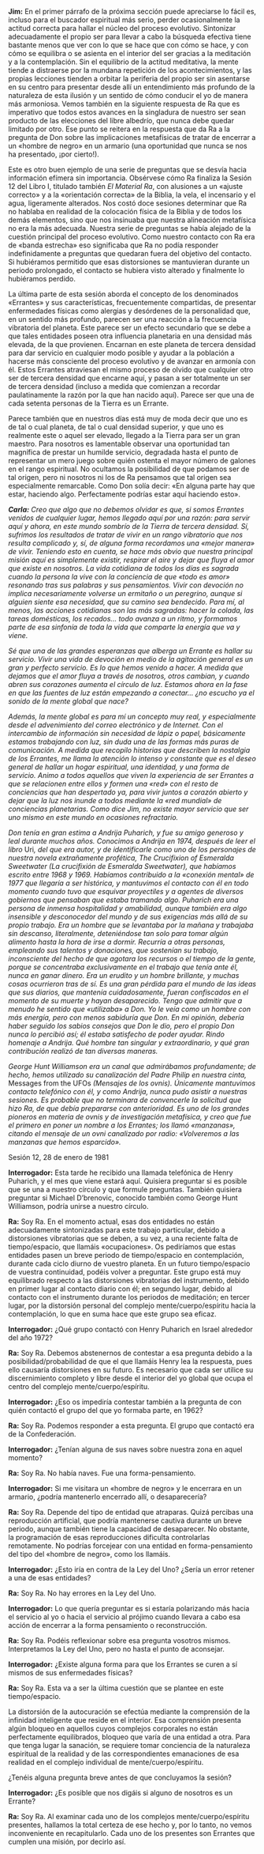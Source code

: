 <p><strong>Jim:</strong> En el primer párrafo de la próxima sección puede apreciarse lo fácil es, incluso para el buscador espiritual más serio, perder ocasionalmente la actitud correcta para hallar el núcleo del proceso evolutivo. Sintonizar adecuadamente el propio ser para llevar a cabo la búsqueda efectiva tiene bastante menos que ver con lo que se hace que con cómo se hace, y con cómo se equilibra o se asienta en el interior del ser gracias a la meditación y a la contemplación. Sin el equilibrio de la actitud meditativa, la mente tiende a distraerse por la mundana repetición de los acontecimientos, y las propias lecciones tienden a orbitar la periferia del propio ser sin asentarse en su centro para presentar desde allí un entendimiento más profundo de la naturaleza de esta ilusión y un sentido de cómo conducir el yo de manera más armoniosa. Vemos también en la siguiente respuesta de Ra que es imperativo que todos estos avances en la singladura de nuestro ser sean producto de las elecciones del libre albedrío, que nunca debe quedar limitado por otro. Ese punto se reitera en la respuesta que da Ra a la pregunta de Don sobre las implicaciones metafísicas de tratar de encerrar a un «hombre de negro» en un armario (una oportunidad que nunca se nos ha presentado, ¡por cierto!).</p>
<p>Este es otro buen ejemplo de una serie de preguntas que se desvía hacia información efímera sin importancia. Obsérvese cómo Ra finaliza la Sesión 12 del Libro I, titulado también <em>El Material Ra</em>, con alusiones a un «ajuste correcto» y a la «orientación correcta» de la Biblia, la vela, el incensario y el agua, ligeramente alterados. Nos costó doce sesiones determinar que Ra no hablaba en realidad de la colocación física de la Biblia y de todos los demás elementos, sino que nos insinuaba que nuestra alineación metafísica no era la más adecuada. Nuestra serie de preguntas se había alejado de la cuestión principal del proceso evolutivo. Como nuestro contacto con Ra era de «banda estrecha» eso significaba que Ra no podía responder indefinidamente a preguntas que quedaran fuera del objetivo del contacto. Si hubiéramos permitido que esas distorsiones se mantuvieran durante un periodo prolongado, el contacto se hubiera visto alterado y finalmente lo hubiéramos perdido.</p>
<p>La última parte de esta sesión aborda el concepto de los denominados «Errantes» y sus características, frecuentemente compartidas, de presentar enfermedades físicas como alergias y desórdenes de la personalidad que, en un sentido más profundo, parecen ser una reacción a la frecuencia vibratoria del planeta. Este parece ser un efecto secundario que se debe a que tales entidades poseen otra influencia planetaria en una densidad más elevada, de la que provienen. Encarnan en este planeta de tercera densidad para dar servicio en cualquier modo posible y ayudar a la población a hacerse más consciente del proceso evolutivo y de avanzar en armonía con él. Estos Errantes atraviesan el mismo proceso de olvido que cualquier otro ser de tercera densidad que encarne aquí, y pasan a ser totalmente un ser de tercera densidad (incluso a medida que comienzan a recordar paulatinamente la razón por la que han nacido aquí). Parece ser que una de cada setenta personas de la Tierra es un Errante.</p>
<p>Parece también que en nuestros días está muy de moda decir que uno es de tal o cual planeta, de tal o cual densidad superior, y que uno es realmente este o aquel ser elevado, llegado a la Tierra para ser un gran maestro. Para nosotros es lamentable observar una oportunidad tan magnífica de prestar un humilde servicio, degradada hasta el punto de representar un mero juego sobre quién ostenta el mayor número de galones en el rango espiritual. No ocultamos la posibilidad de que podamos ser de tal origen, pero ni nosotros ni los de Ra pensamos que tal origen sea especialmente remarcable. Como Don solía decir: «En alguna parte hay que estar, haciendo algo. Perfectamente podrías estar aquí haciendo esto».</p>
<p><em><strong>Carla:</strong> Creo que algo que no debemos olvidar es que, si somos Errantes venidos de cualquier lugar, hemos llegado aquí por una razón: para servir aquí y ahora, en este mundo sombrío de la Tierra de tercera densidad. Sí, sufrimos los resultados de tratar de vivir en un rango vibratorio que nos resulta complicado y, sí, de alguna forma recordamos una «mejor manera» de vivir. Teniendo esto en cuenta, se hace más obvio que nuestra principal misión aquí es simplemente existir, respirar el aire y dejar que fluya el amor que existe en nosotros. La vida cotidiana de todos los días es sagrada cuando la persona la vive con la conciencia de que «todo es amor» resonando tras sus palabras y sus pensamientos. Vivir con devoción no implica necesariamente volverse un ermitaño o un peregrino, aunque si alguien siente esa necesidad, que su camino sea bendecido. Para mí, al menos, las acciones cotidianas son las más sagradas: hacer la colada, las tareas domésticas, los recados... todo avanza a un ritmo, y formamos parte de esa sinfonía de toda la vida que comparte la energía que va y viene.</em></p>
<p><em>Sé que una de las grandes esperanzas que alberga un Errante es hallar su servicio. Vivir una vida de devoción en medio de la agitación general es un gran y perfecto servicio. Es lo que hemos venido a hacer. A medida que dejamos que el amor fluya a través de nosotros, otros cambian, y cuando abren sus corazones aumenta el círculo de luz. Estamos ahora en la fase en que las fuentes de luz están empezando a conectar… ¿no escucho ya el sonido de la mente global que nace?</em></p>
<p><em>Además, la mente global es para mí un concepto muy real, y especialmente desde el advenimiento del correo electrónico y de Internet. Con el intercambio de información sin necesidad de lápiz o papel, básicamente estamos trabajando con luz, sin duda una de las formas más puras de comunicación. A medida que recopilo historias que describen la nostalgia de los Errantes, me llama la atención lo intenso y constante que es el deseo general de hallar un hogar espiritual, una identidad, y una forma de servicio. Animo a todos aquellos que viven la experiencia de ser Errantes a que se relacionen entre ellos y formen una «red» con el resto de conciencias que han despertado ya, para vivir juntos a corazón abierto y dejar que la luz nos inunde a todos mediante la «red mundial» de conciencias planetarias. Como dice Jim, no existe mayor servicio que ser uno mismo en este mundo en ocasiones refractario.</em></p>
<p><em>Don tenía en gran estima a Andrija Puharich, y fue su amigo generoso y leal durante muchos años. Conocimos a Andrija en 1974, después de leer el libro </em>Uri<em>, del que era autor, y de identificarle como uno de los personajes de nuestra novela extrañamente profética, The Crucifixion of Esmeralda Sweetwater (La crucifixión de Esmeralda Sweetwater), que habíamos escrito entre 1968 y 1969. Habíamos contribuido a la «conexión mental» de 1977 que llegaría a ser histórica, y mantuvimos el contacto con él en todo momento cuando tuvo que esquivar proyectiles y a agentes de diversos gobiernos que pensaban que estaba tramando algo. Puharich era una persona de inmensa hospitalidad y amabilidad, aunque también era algo insensible y desconocedor del mundo y de sus exigencias más allá de su propio trabajo. Era un hombre que se levantaba por la mañana y trabajaba sin descanso, literalmente, deteniéndose tan solo para tomar algún alimento hasta la hora de irse a dormir. Recurría a otras personas, empleando sus talentos y donaciones, que sostenían su trabajo, inconsciente del hecho de que agotara los recursos o el tiempo de la gente, porque se concentraba exclusivamente en el trabajo que tenía ante él, nunca en ganar dinero. Era un erudito y un hombre brillante, y muchas cosas ocurrieron tras de sí. Es una gran pérdida para el mundo de las ideas que sus diarios, que mantenía cuidadosamente, fueran confiscados en el momento de su muerte y hayan desaparecido. Tengo que admitir que a menudo he sentido que «utilizaba» a Don. Yo le veía como un hombre con más energía, pero con menos sabiduría que Don. En mi opinión, debería haber seguido los sabios consejos que Don le dio, pero el propio Don nunca lo percibió así; él estaba satisfecho de poder ayudar. Rindo homenaje a Andrija. Qué hombre tan singular y extraordinario, y qué gran contribución realizó de tan diversas maneras.</em></p>
<p><em>George Hunt Williamson era un canal que admirábamos profundamente; de hecho, hemos utilizado su canalización del Padre Philip en nuestra cinta, </em>Messages from the UFOs <em>(Mensajes de los ovnis). Únicamente mantuvimos contacto telefónico con él, y como Andrija, nunca pudo asistir a nuestras sesiones. Es probable que no terminara de convencerle la solicitud que hizo Ra, de que debía prepararse con anterioridad. Es uno de los grandes pioneros en materia de ovnis y de investigación metafísica, y creo que fue el primero en poner un nombre a los Errantes; los llamó «manzanas», citando el mensaje de un ovni canalizado por radio: «Volveremos a las manzanas que hemos esparcido».</em></p>
<p class="transcript-sub-title">Sesión 12, 28 de enero de 1981</p>
<p><strong>Interrogador:</strong> Esta tarde he recibido una llamada telefónica de Henry Puharich, y el mes que viene estará aquí. Quisiera preguntar si es posible que se una a nuestro círculo y que formule preguntas. También quisiera preguntar si Michael D’brenovic, conocido también como George Hunt Williamson, podría unirse a nuestro círculo.</p>
<p><strong>Ra:</strong> Soy Ra. En el momento actual, esas dos entidades no están adecuadamente sintonizadas para este trabajo particular, debido a distorsiones vibratorias que se deben, a su vez, a una reciente falta de tiempo/espacio, que llamáis «ocupaciones». Os pediríamos que estas entidades pasen un breve periodo de tiempo/espacio en contemplación, durante cada ciclo diurno de vuestro planeta. En un futuro tiempo/espacio de vuestra continuidad, podéis volver a preguntar. Este grupo está muy equilibrado respecto a las distorsiones vibratorias del instrumento, debido en primer lugar al contacto diario con él; en segundo lugar, debido al contacto con el instrumento durante los periodos de meditación; en tercer lugar, por la distorsión personal del complejo mente/cuerpo/espíritu hacia la contemplación, lo que en suma hace que este grupo sea eficaz.</p>
<p><strong>Interrogador:</strong> ¿Qué grupo contactó con Henry Puharich en Israel alrededor del año 1972?</p>
<p><strong>Ra:</strong> Soy Ra. Debemos abstenernos de contestar a esa pregunta debido a la posibilidad/probabilidad de que el que llamáis Henry lea la respuesta, pues ello causaría distorsiones en su futuro. Es necesario que cada ser utilice su discernimiento completo y libre desde el interior del yo global que ocupa el centro del complejo mente/cuerpo/espíritu.</p>
<p><strong>Interrogador:</strong> ¿Eso os impediría contestar también a la pregunta de con quién contactó el grupo del que yo formaba parte, en 1962?</p>
<p><strong>Ra:</strong> Soy Ra. Podemos responder a esta pregunta. El grupo que contactó era de la Confederación.</p>
<p><strong>Interrogador:</strong> ¿Tenían alguna de sus naves sobre nuestra zona en aquel momento?</p>
<p><strong>Ra:</strong> Soy Ra. No había naves. Fue una forma-pensamiento.</p>
<p><strong>Interrogador:</strong> Si me visitara un «hombre de negro» y le encerrara en un armario, ¿podría mantenerlo encerrado allí, o desaparecería?</p>
<p><strong>Ra:</strong> Soy Ra. Depende del tipo de entidad que atraparas. Quizá percibas una reproducción artificial, que podría mantenerse cautiva durante un breve periodo, aunque también tiene la capacidad de desaparecer. No obstante, la programación de esas reproducciones dificulta controlarlas remotamente. No podrías forcejear con una entidad en forma-pensamiento del tipo del «hombre de negro», como los llamáis.</p>
<p><strong>Interrogador:</strong> ¿Esto iría en contra de la Ley del Uno? ¿Sería un error retener a una de esas entidades?</p>
<p><strong>Ra:</strong> Soy Ra. No hay errores en la Ley del Uno.</p>
<p><strong>Interrogador:</strong> Lo que quería preguntar es si estaría polarizando más hacia el servicio al yo o hacia el servicio al prójimo cuando llevara a cabo esa acción de encerrar a la forma pensamiento o reconstrucción.</p>
<p><strong>Ra:</strong> Soy Ra. Podéis reflexionar sobre esa pregunta vosotros mismos. Interpretamos la Ley del Uno, pero no hasta el punto de aconsejar.</p>
<p><strong>Interrogador:</strong> ¿Existe alguna forma para que los Errantes se curen a sí mismos de sus enfermedades físicas?</p>
<p><strong>Ra:</strong> Soy Ra. Esta va a ser la última cuestión que se plantee en este tiempo/espacio.</p>
<p>La distorsión de la autocuración se efectúa mediante la comprensión de la infinidad inteligente que reside en el interior. Esa comprensión presenta algún bloqueo en aquellos cuyos complejos corporales no están perfectamente equilibrados, bloqueo que varía de una entidad a otra. Para que tenga lugar la sanación, se requiere tomar conciencia de la naturaleza espiritual de la realidad y de las correspondientes emanaciones de esa realidad en el complejo individual de mente/cuerpo/espíritu.</p>
<p>¿Tenéis alguna pregunta breve antes de que concluyamos la sesión?</p>
<p><strong>Interrogador:</strong> ¿Es posible que nos digáis si alguno de nosotros es un Errante?</p>
<p><strong>Ra:</strong> Soy Ra. Al examinar cada uno de los complejos mente/cuerpo/espíritu presentes, hallamos la total certeza de ese hecho y, por lo tanto, no vemos inconveniente en recapitularlo. Cada uno de los presentes son Errantes que cumplen una misión, por decirlo así.</p>